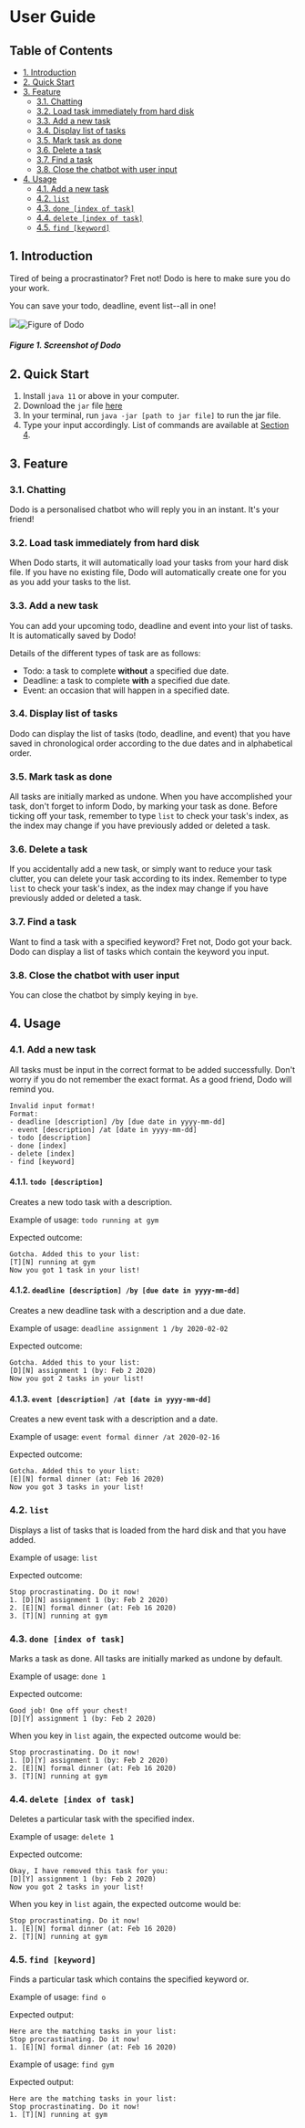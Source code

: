 # User Guide

## Table of Contents
* [1. Introduction](#1-introduction)
* [2. Quick Start](#2-quick-start)
* [3. Feature](#3-feature)
    * [3.1. Chatting](#31-chatting)
    * [3.2. Load task immediately from hard disk](#32-load-task-immediately-from-hard-disk)
    * [3.3. Add a new task](#33-add-a-new-task)
    * [3.4. Display list of tasks](#34-display-list-of-tasks)
    * [3.5. Mark task as done](#35-mark-task-as-done)
    * [3.6. Delete a task](#36-delete-a-task)
    * [3.7. Find a task](#37-find-a-task)
    * [3.8. Close the chatbot with user input](#38-close-the-chatbot-with-user-input)
* [4. Usage](#4-usage)
    * [4.1. Add a new task](#41-add-a-new-task)
    * [4.2. `list`](#42-list)
    * [4.3. `done [index of task]`](#43-done-index-of-task)
    * [4.4. `delete [index of task]`](#44-delete-index-of-task)
    * [4.5. `find [keyword]`](#45-find-keyword)

## 1. Introduction
Tired of being a procrastinator? Fret not! Dodo is here to make sure you do your work.

You can save your todo, deadline, event list--all in one!

<img src="Ui.png" />![Figure of Dodo](src)

##### Figure 1. Screenshot of Dodo

## 2. Quick Start
1. Install `java 11` or above in your computer.
2. Download the `jar` file [here](https://github.com/johannagwan/duke/releases/tag/v0.2)
3. In your terminal, run `java -jar [path to jar file]` to run the jar file.
4. Type your input accordingly. List of commands are available at [Section 4](#4-usage). 

## 3. Feature
### 3.1. Chatting
Dodo is a personalised chatbot who will reply you in an instant. It's your friend!

### 3.2. Load task immediately from hard disk
When Dodo starts, it will automatically load your tasks from your hard disk file. If you have no existing file, Dodo will automatically create one for you as you add your tasks to the list.

### 3.3. Add a new task
You can add your upcoming todo, deadline and event into your list of tasks. It is automatically saved by Dodo!

Details of the different types of task are as follows: 
* Todo: a task to complete **without** a specified due date.
* Deadline: a task to complete **with** a specified due date.
* Event: an occasion that will happen in a specified date.

### 3.4. Display list of tasks
Dodo can display the list of tasks (todo, deadline, and event) that you have saved in chronological order according to the due dates and in alphabetical order.

### 3.5. Mark task as done
All tasks are initially marked as undone. When you have accomplished your task, don't forget to inform Dodo, by marking your task as done. Before ticking off your task, remember to type `list` to check your task's index, as the index may change if you have previously added or deleted a task.

### 3.6. Delete a task
If you accidentally add a new task, or simply want to reduce your task clutter, you can delete your task according to its index. Remember  to type `list` to check your task's index, as the index may change if you have previously added or deleted a task.

### 3.7. Find a task
Want to find a task with a specified keyword? Fret not, Dodo got your back. Dodo can display a list of tasks which contain the keyword you input.

### 3.8. Close the chatbot with user input
You can close the chatbot by simply keying in `bye`.

## 4. Usage

### 4.1. Add a new task
All tasks must be input in the correct format to be added successfully. Don't worry if you do not remember the exact format. As a good friend, Dodo will remind you.
```
Invalid input format!
Format:
- deadline [description] /by [due date in yyyy-mm-dd]
- event [description] /at [date in yyyy-mm-dd]
- todo [description]
- done [index]
- delete [index]
- find [keyword]
```

#### 4.1.1. `todo [description]`
Creates a new todo task with a description.

Example of usage: `todo running at gym`

Expected outcome:
```
Gotcha. Added this to your list:
[T][N] running at gym
Now you got 1 task in your list!
```

#### 4.1.2. `deadline [description] /by [due date in yyyy-mm-dd]`
Creates a new deadline task with a description and a due date.

Example of usage: `deadline assignment 1 /by 2020-02-02`

Expected outcome:
```
Gotcha. Added this to your list:
[D][N] assignment 1 (by: Feb 2 2020)
Now you got 2 tasks in your list!
```

#### 4.1.3. `event [description] /at [date in yyyy-mm-dd]`
Creates a new event task with a description and a date.

Example of usage: `event formal dinner /at 2020-02-16`

Expected outcome:
```
Gotcha. Added this to your list:
[E][N] formal dinner (at: Feb 16 2020)
Now you got 3 tasks in your list!
```

### 4.2. `list`
Displays a list of tasks that is loaded from the hard disk and that you have added.

Example of usage: `list`

Expected outcome:
```
Stop procrastinating. Do it now!
1. [D][N] assignment 1 (by: Feb 2 2020)
2. [E][N] formal dinner (at: Feb 16 2020)
3. [T][N] running at gym
```

### 4.3. `done [index of task]`
Marks a task as done. All tasks are initially marked as undone by default.

Example of usage: `done 1`

Expected outcome:
```
Good job! One off your chest!
[D][Y] assignment 1 (by: Feb 2 2020)
```

When you key in `list` again, the expected outcome would be:
```
Stop procrastinating. Do it now!
1. [D][Y] assignment 1 (by: Feb 2 2020)
2. [E][N] formal dinner (at: Feb 16 2020)
3. [T][N] running at gym
```

### 4.4. `delete [index of task]`
Deletes a particular task with the specified index.

Example of usage: `delete 1`

Expected outcome:
```
Okay, I have removed this task for you:
[D][Y] assignment 1 (by: Feb 2 2020)
Now you got 2 tasks in your list!
```

When you key in `list` again, the expected outcome would be:
```
Stop procrastinating. Do it now!
1. [E][N] formal dinner (at: Feb 16 2020)
2. [T][N] running at gym
```

### 4.5. `find [keyword]`
Finds a particular task which contains the specified keyword or.

Example of usage: `find o`

Expected output:
```
Here are the matching tasks in your list:
Stop procrastinating. Do it now!
1. [E][N] formal dinner (at: Feb 16 2020)
```

Example of usage: `find gym`

Expected output:
```
Here are the matching tasks in your list:
Stop procrastinating. Do it now!
1. [T][N] running at gym
```